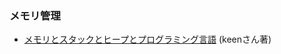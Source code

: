 ### メモリ管理
* [メモリとスタックとヒープとプログラミング言語](https://keens.github.io/blog/2017/04/30/memoritosutakkutohi_puto/)  (keenさん著)
